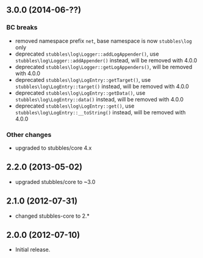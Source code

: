 3.0.0 (2014-06-??)
------------------

### BC breaks

  * removed namespace prefix `net`, base namespace is now `stubbles\log` only
  * deprecated `stubbles\log\Logger::addLogAppender()`, use `stubbles\log\Logger::addAppender()` instead, will be removed with 4.0.0
  * deprecated `stubbles\log\Logger::getLogAppenders()`, will be removed with 4.0.0
  * deprecated `stubbles\log\LogEntry::getTarget()`, use `stubbles\log\LogEntry::target()` instead, will be removed with 4.0.0
  * deprecated `stubbles\log\LogEntry::getData()`, use `stubbles\log\LogEntry::data()` instead, will be removed with 4.0.0
  * deprecated `stubbles\log\LogEntry::get()`, use `stubbles\log\LogEntry::__toString()` instead, will be removed with 4.0.0

### Other changes

  * upgraded to stubbles/core 4.x


2.2.0 (2013-05-02)
------------------

  * upgraded stubbles/core to ~3.0


2.1.0 (2012-07-31)
------------------

  * changed stubbles-core to 2.*


2.0.0 (2012-07-10)
------------------

  * Initial release.
